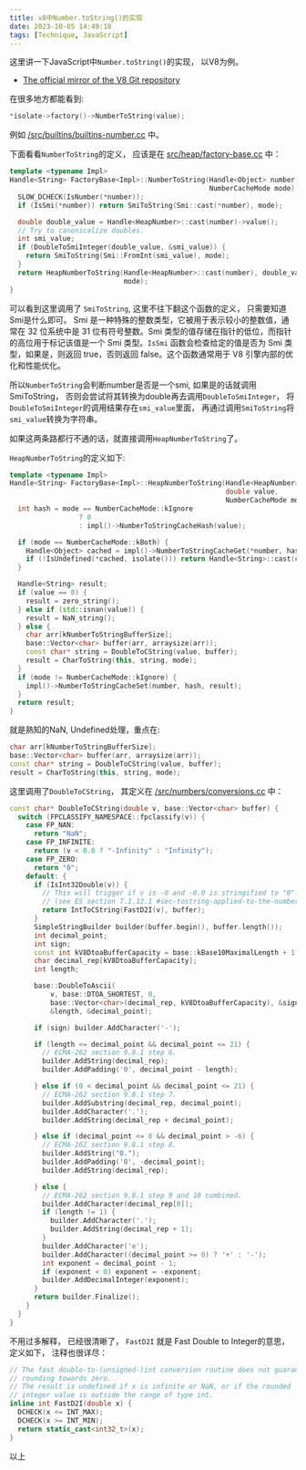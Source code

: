 ```yaml
---
title: v8中Number.toString()的实现
date: 2023-10-05 14:49:18
tags: [Technique, JavaScript]
---
```


这里讲一下JavaScript中`Number.toString()`的实现， 以V8为例。

- [The official mirror of the V8 Git repository](https://github.com/v8/v8/)

在很多地方都能看到:
```c++
*isolate->factory()->NumberToString(value);
```
例如 [/src/builtins/builtins-number.cc](https://github.com/v8/v8/blob/df99ca37a9d02a3318d3e5487c7803f6230b8f5f/src/builtins/builtins-number.cc#L140) 中。

下面看看`NumberToString`的定义， 应该是在 [src/heap/factory-base.cc](https://github.com/v8/v8/blob/829e8d18d73e21807c78223b0cc107c76c80da27/src/heap/factory-base.cc#L963-L978) 中：
```c++
template <typename Impl>
Handle<String> FactoryBase<Impl>::NumberToString(Handle<Object> number,
                                                 NumberCacheMode mode) {
  SLOW_DCHECK(IsNumber(*number));
  if (IsSmi(*number)) return SmiToString(Smi::cast(*number), mode);

  double double_value = Handle<HeapNumber>::cast(number)->value();
  // Try to canonicalize doubles.
  int smi_value;
  if (DoubleToSmiInteger(double_value, &smi_value)) {
    return SmiToString(Smi::FromInt(smi_value), mode);
  }
  return HeapNumberToString(Handle<HeapNumber>::cast(number), double_value,
                            mode);
}
```

可以看到这里调用了 `SmiToString`, 这里不往下翻这个函数的定义， 只需要知道Smi是什么即可。 Smi 是一种特殊的整数类型，它被用于表示较小的整数值，通常在 32 位系统中是 31 位有符号整数。Smi 类型的值存储在指针的低位，而指针的高位用于标记该值是一个 Smi 类型。`IsSmi` 函数会检查给定的值是否为 Smi 类型，如果是，则返回 true，否则返回 false。这个函数通常用于 V8 引擎内部的优化和性能优化。

所以`NumberToString`会判断number是否是一个smi, 如果是的话就调用SmiToString， 否则会尝试将其转换为double再去调用`DoubleToSmiInteger`， 将`DoubleToSmiInteger`的调用结果存在`smi_value`里面， 再通过调用`SmiToString`将`smi_value`转换为字符串。

如果这两条路都行不通的话，就直接调用`HeapNumberToString`了。

`HeapNumberToString`的定义如下:
```c++
template <typename Impl>
Handle<String> FactoryBase<Impl>::HeapNumberToString(Handle<HeapNumber> number,
                                                     double value,
                                                     NumberCacheMode mode) {
  int hash = mode == NumberCacheMode::kIgnore
                 ? 0
                 : impl()->NumberToStringCacheHash(value);

  if (mode == NumberCacheMode::kBoth) {
    Handle<Object> cached = impl()->NumberToStringCacheGet(*number, hash);
    if (!IsUndefined(*cached, isolate())) return Handle<String>::cast(cached);
  }

  Handle<String> result;
  if (value == 0) {
    result = zero_string();
  } else if (std::isnan(value)) {
    result = NaN_string();
  } else {
    char arr[kNumberToStringBufferSize];
    base::Vector<char> buffer(arr, arraysize(arr));
    const char* string = DoubleToCString(value, buffer);
    result = CharToString(this, string, mode);
  }
  if (mode != NumberCacheMode::kIgnore) {
    impl()->NumberToStringCacheSet(number, hash, result);
  }
  return result;
}
```

就是熟知的NaN, Undefined处理，重点在:
```c++
char arr[kNumberToStringBufferSize];
base::Vector<char> buffer(arr, arraysize(arr));
const char* string = DoubleToCString(value, buffer);
result = CharToString(this, string, mode);
```

这里调用了`DoubleToCString`， 其定义在 [/src/numbers/conversions.cc](https://github.com/v8/v8/blob/829e8d18d73e21807c78223b0cc107c76c80da27/src/numbers/conversions.cc#L1064-L1126) 中：
```c++
const char* DoubleToCString(double v, base::Vector<char> buffer) {
  switch (FPCLASSIFY_NAMESPACE::fpclassify(v)) {
    case FP_NAN:
      return "NaN";
    case FP_INFINITE:
      return (v < 0.0 ? "-Infinity" : "Infinity");
    case FP_ZERO:
      return "0";
    default: {
      if (IsInt32Double(v)) {
        // This will trigger if v is -0 and -0.0 is stringified to "0".
        // (see ES section 7.1.12.1 #sec-tostring-applied-to-the-number-type)
        return IntToCString(FastD2I(v), buffer);
      }
      SimpleStringBuilder builder(buffer.begin(), buffer.length());
      int decimal_point;
      int sign;
      const int kV8DtoaBufferCapacity = base::kBase10MaximalLength + 1;
      char decimal_rep[kV8DtoaBufferCapacity];
      int length;

      base::DoubleToAscii(
          v, base::DTOA_SHORTEST, 0,
          base::Vector<char>(decimal_rep, kV8DtoaBufferCapacity), &sign,
          &length, &decimal_point);

      if (sign) builder.AddCharacter('-');

      if (length <= decimal_point && decimal_point <= 21) {
        // ECMA-262 section 9.8.1 step 6.
        builder.AddString(decimal_rep);
        builder.AddPadding('0', decimal_point - length);

      } else if (0 < decimal_point && decimal_point <= 21) {
        // ECMA-262 section 9.8.1 step 7.
        builder.AddSubstring(decimal_rep, decimal_point);
        builder.AddCharacter('.');
        builder.AddString(decimal_rep + decimal_point);

      } else if (decimal_point <= 0 && decimal_point > -6) {
        // ECMA-262 section 9.8.1 step 8.
        builder.AddString("0.");
        builder.AddPadding('0', -decimal_point);
        builder.AddString(decimal_rep);

      } else {
        // ECMA-262 section 9.8.1 step 9 and 10 combined.
        builder.AddCharacter(decimal_rep[0]);
        if (length != 1) {
          builder.AddCharacter('.');
          builder.AddString(decimal_rep + 1);
        }
        builder.AddCharacter('e');
        builder.AddCharacter((decimal_point >= 0) ? '+' : '-');
        int exponent = decimal_point - 1;
        if (exponent < 0) exponent = -exponent;
        builder.AddDecimalInteger(exponent);
      }
      return builder.Finalize();
    }
  }
}
```

不用过多解释， 已经很清晰了， `FastD2I` 就是 Fast Double to Integer的意思， 定义如下， 注释也很详尽：
```c++
// The fast double-to-(unsigned-)int conversion routine does not guarantee
// rounding towards zero.
// The result is undefined if x is infinite or NaN, or if the rounded
// integer value is outside the range of type int.
inline int FastD2I(double x) {
  DCHECK(x <= INT_MAX);
  DCHECK(x >= INT_MIN);
  return static_cast<int32_t>(x);
}
```

以上
